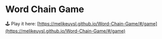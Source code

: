 # Word Chain Game

🕹️ Play it here: [https://melikeuysl.github.io/Word-Chain-Game/#/game](https://melikeuysl.github.io/Word-Chain-Game/#/game)
